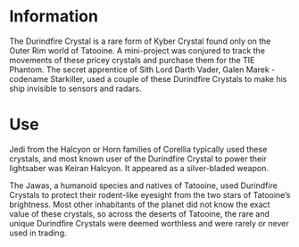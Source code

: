 # Information

The Durindfire Crystal is a rare form of Kyber Crystal found only on the Outer Rim world of Tatooine.
A mini-project was conjured to track the movements of these pricey crystals and purchase them for the TIE Phantom.
The secret apprentice of Sith Lord Darth Vader, Galen Marek - codename Starkiller, used a couple of these Durindfire Crystals to make his ship invisible to sensors and radars.

# Use

Jedi from the Halcyon or Horn families of Corellia typically used these crystals, and most known user of the Durindfire Crystal to power their lightsaber was Keiran Halcyon.
It appeared as a silver-bladed weapon.

The Jawas, a humanoid species and natives of Tatooine, used Durindfire Crystals to protect their rodent-like eyesight from the two stars of Tatooine’s brightness.
Most other inhabitants of the planet did not know the exact value of these crystals, so across the deserts of Tatooine, the rare and unique Durindfire Crystals were deemed worthless and were rarely or never used in trading.
